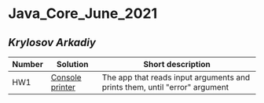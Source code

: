 # Java_Core_June_2021

## *Krylosov Arkadiy*

| Number | Solution  | Short description
| --- | --- | --- |
| HW1 | [Console printer](https://github.com/NikolaevArtem/Java_Core_June_2021/tree/feature/KrylosovArkadiy/src/main/java/homework_1) | The app that reads input arguments and prints them, until "error" argument |
